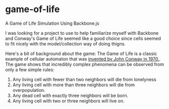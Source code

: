 game-of-life
============

A Game of Life Simulation Using Backbone.js

I was looking for a project to use to help familiarize myself with Backbone and Conway's Game of Life seemed
like a good choice since cells seemed to fit nicely with the model/collection way of doing thigns.

Here's a bit of background about the game:
The Game of Life is a classic example of cellular automaton that was [invented by John Conway in 1970.](http://en.wikipedia.org/wiki/Conway's_Game_of_Life). The game shows that incredibly complex phenomena can be observed from only a few simple rules: 

1. Any living cell with fewer than two neighbors will die from lonelyness
2. Any living cell with more than three neighbors will die from overpopulation.
3. Any dead cell with exactly three neighbors will be born.
4.  Any living cell with two or three neighbors will live on.
  

